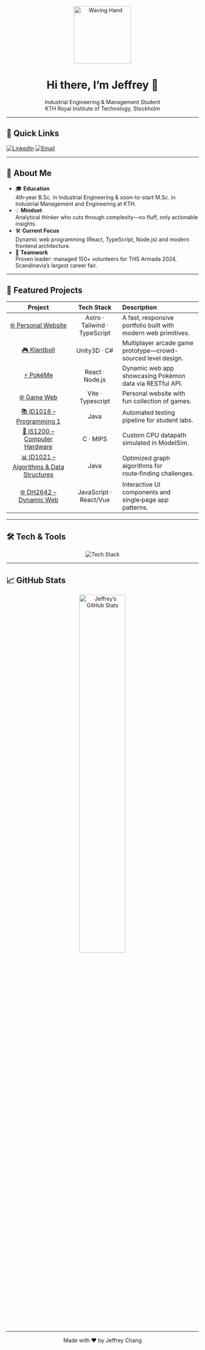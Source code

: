 <p align="center">
  <img src="https://media.giphy.com/media/3oKIPnAiaMCws8nOsE/giphy.gif" width="150" alt="Waving Hand">
</p>

<h1 align="center">Hi there, I’m Jeffrey 👋</h1>
<p align="center">
  Industrial Engineering &amp; Management Student<br>
  KTH Royal Institute of Technology, Stockholm
</p>

---

## 🚀 Quick Links

[![LinkedIn](https://img.shields.io/badge/LinkedIn-%230077B5.svg?style=for-the-badge&logo=linkedin&logoColor=white)](https://www.linkedin.com/in/jeffrey-chang-914a571b5/) 
[![Email](https://img.shields.io/badge/Email-%23007ACC.svg?style=for-the-badge&logo=gmail&logoColor=white)](mailto:zw.jchang@gmail.com)

---

## 🎯 About Me

- 🎓 **Education**  
  4th‑year B.Sc. in Industrial Engineering &amp; soon-to-start M.Sc. in Industrial Management and Engineering at KTH.  
- 💡 **Mindset**  
  Analytical thinker who cuts through complexity—no fluff, only actionable insights.  
- 🛠️ **Current Focus**  
  Dynamic web programming (React, TypeScript, Node.js) and modern frontend architecture.  
- 🤝 **Teamwork**  
  Proven leader: managed 150+ volunteers for THS Armada 2024, Scandinavia’s largest career fair.  

---

## 💼 Featured Projects

| Project | Tech Stack | Description |
| :-----: | :--------: | :---------- |
| [🌐 Personal Website](https://github.com/zwjc/myweb) | Astro · Tailwind · TypeScript | A fast, responsive portfolio built with modern web primitives. |
| [🎮 Klantboll](https://github.com/filhed97/Klantboll) | Unity3D · C#       | Multiplayer arcade game prototype—crowd-sourced level design. |
| [⚡ PokéMe](https://github.com/YileiCheng/PokeMe)       | React · Node.js    | Dynamic web app showcasing Pokémon data via RESTful API. |
| [🌐 Game Web](https://github.com/zwjc/wordle)       | Vite · Typescript    | Personal website with fun collection of games. |
| [📚 ID1018 – Programming 1](https://github.com/zwjc/ID1018-Labb) | Java | Automated testing pipeline for student labs. |
| [🔌 IS1200 – Computer Hardware](https://github.com/zwjc/IS1200-Projekt) | C · MIPS | Custom CPU datapath simulated in ModelSim. |
| [📊 ID1021 – Algorithms & Data Structures](https://github.com/zwjc/id1021) | Java| Optimized graph algorithms for route‑finding challenges. |
| [🌐 DH2642 – Dynamic Web](https://github.com/zwjc/dh2642-labs) | JavaScript · React/Vue | Interactive UI components and single‑page app patterns. |

---

## 🛠️ Tech & Tools

<p align="center">
  <img src="https://skillicons.dev/icons?i=java,git,html,css,ts,js,react,vite,nodejs,python,astro,vue,postgresql,nestjs,tailwind,npm,pnpm,supabase,c,cs,cpp,python,unity,vscode,latex" alt="Tech Stack">
</p>

---

## 📈 GitHub Stats

<p align="center">
  <img src="https://github-readme-stats.vercel.app/api?username=zwjc&show_icons=true&theme=onedark" alt="Jeffrey’s GitHub Stats" width="49%">
</p>

---

<p align="center">
  Made with ❤️ by Jeffrey Chang
</p>
